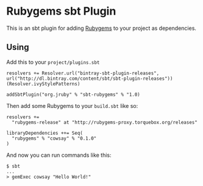 Rubygems sbt Plugin
==================

This is an sbt plugin for adding [Rubygems](http://rubygems.org/) to your project as dependencies.

## Using

Add this to your `project/plugins.sbt`

```
resolvers += Resolver.url("bintray-sbt-plugin-releases", url("http://dl.bintray.com/content/sbt/sbt-plugin-releases"))(Resolver.ivyStylePatterns)

addSbtPlugin("org.jruby" % "sbt-rubygems" % "1.0)
```

Then add some Rubygems to your `build.sbt` like so:

```
resolvers +=
  "rubygems-release" at "http://rubygems-proxy.torquebox.org/releases"

libraryDependencies ++= Seq(
  "rubygems" % "cowsay" % "0.1.0"
)
```

And now you can run commands like this:

```sh-session
$ sbt
...
> gemExec cowsay "Hello World!"
```

